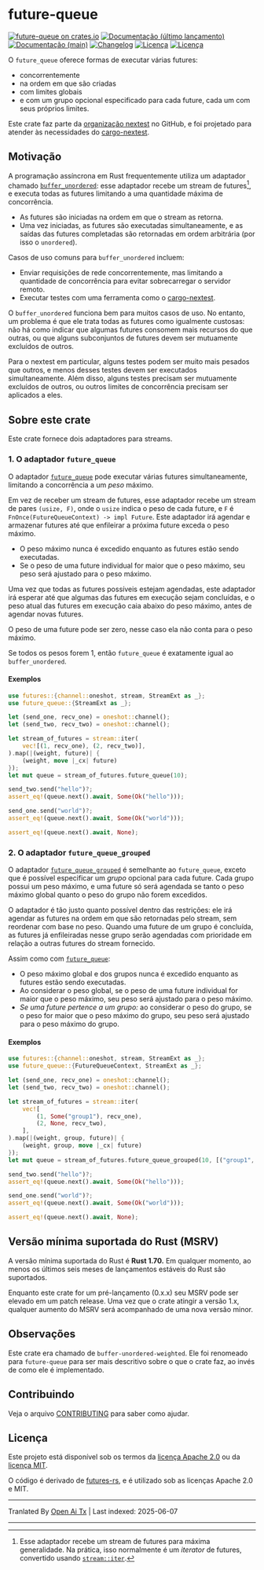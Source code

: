 # future-queue

[![future-queue on crates.io](https://img.shields.io/crates/v/future-queue)](https://crates.io/crates/future-queue)
[![Documentação (último lançamento)](https://img.shields.io/badge/docs-latest-brightgreen.svg)](https://docs.rs/future-queue/)
[![Documentação (main)](https://img.shields.io/badge/docs-main-purple)](https://nextest-rs.github.io/future-queue/rustdoc/future_queue)
[![Changelog](https://img.shields.io/badge/changelog-latest-blue)](https://raw.githubusercontent.com/nextest-rs/future-queue/main/CHANGELOG.md)
[![Licença](https://img.shields.io/badge/license-Apache-green.svg)](https://raw.githubusercontent.com/nextest-rs/future-queue/main/LICENSE-APACHE)
[![Licença](https://img.shields.io/badge/license-MIT-green.svg)](https://raw.githubusercontent.com/nextest-rs/future-queue/main/LICENSE-MIT)

O `future_queue` oferece formas de executar várias futures:

* concorrentemente
* na ordem em que são criadas
* com limites globais
* e com um grupo opcional especificado para cada future, cada um com seus próprios limites.

Este crate faz parte da [organização nextest](https://github.com/nextest-rs) no GitHub, e
foi projetado para atender às necessidades do [cargo-nextest](https://nexte.st).

## Motivação

A programação assíncrona em Rust frequentemente utiliza um adaptador chamado
[`buffer_unordered`](https://docs.rs/futures/latest/futures/stream/trait.StreamExt.html#method.buffer_unordered):
esse adaptador recebe um stream de futures[^1], e executa todas as futures limitando a uma quantidade
máxima de concorrência.

* As futures são iniciadas na ordem em que o stream as retorna.
* Uma vez iniciadas, as futures são executadas simultaneamente, e as saídas das futures completadas
  são retornadas em ordem arbitrária (por isso o `unordered`).

Casos de uso comuns para `buffer_unordered` incluem:

* Enviar requisições de rede concorrentemente, mas limitando a quantidade de concorrência para evitar
  sobrecarregar o servidor remoto.
* Executar testes com uma ferramenta como o [cargo-nextest](https://nexte.st).

O `buffer_unordered` funciona bem para muitos casos de uso. No entanto, um problema é que ele trata
todas as futures como igualmente custosas: não há como indicar que algumas futures consomem mais recursos
do que outras, ou que alguns subconjuntos de futures devem ser mutuamente excluídos de outros.

Para o nextest em particular, alguns testes podem ser muito mais pesados que outros, e menos desses testes
devem ser executados simultaneamente. Além disso, alguns testes precisam ser mutuamente excluídos de outros, ou
outros limites de concorrência precisam ser aplicados a eles.

[^1]: Esse adaptador recebe um stream de futures para máxima generalidade. Na prática, isso normalmente é
    um *iterator* de futures, convertido usando
    [`stream::iter`](https://docs.rs/futures/latest/futures/stream/fn.iter.html).

## Sobre este crate

Este crate fornece dois adaptadores para streams.

### 1. O adaptador `future_queue`

O adaptador [`future_queue`](StreamExt::future_queue) pode executar várias futures simultaneamente,
limitando a concorrência a um *peso* máximo.

Em vez de receber um stream de futures, esse adaptador recebe um stream de
pares `(usize, F)`, onde o `usize` indica o peso de cada future,
e `F` é `FnOnce(FutureQueueContext) -> impl Future`. Este adaptador irá
agendar e armazenar futures até que enfileirar a próxima future exceda o peso máximo.

* O peso máximo nunca é excedido enquanto as futures estão sendo executadas.
* Se o peso de uma future individual for maior que o peso máximo, seu peso será
  ajustado para o peso máximo.

Uma vez que todas as futures possíveis estejam agendadas, este adaptador irá esperar até que algumas das
futures em execução sejam concluídas, e o peso atual das futures em execução caia abaixo do peso máximo,
antes de agendar novas futures.

O peso de uma future pode ser zero, nesse caso ela não conta para o peso máximo.

Se todos os pesos forem 1, então `future_queue` é exatamente igual ao `buffer_unordered`.

#### Exemplos

```rust
use futures::{channel::oneshot, stream, StreamExt as _};
use future_queue::{StreamExt as _};

let (send_one, recv_one) = oneshot::channel();
let (send_two, recv_two) = oneshot::channel();

let stream_of_futures = stream::iter(
    vec![(1, recv_one), (2, recv_two)],
).map(|(weight, future)| {
    (weight, move |_cx| future)
});
let mut queue = stream_of_futures.future_queue(10);

send_two.send("hello")?;
assert_eq!(queue.next().await, Some(Ok("hello")));

send_one.send("world")?;
assert_eq!(queue.next().await, Some(Ok("world")));

assert_eq!(queue.next().await, None);
```

### 2. O adaptador `future_queue_grouped`

O adaptador [`future_queue_grouped`](StreamExt::future_queue_grouped) é semelhante ao `future_queue`,
exceto que é possível especificar um *grupo* opcional para cada future. Cada grupo possui um peso máximo,
e uma future só será agendada se tanto o peso máximo global quanto o peso do grupo
não forem excedidos.

O adaptador é tão justo quanto possível dentro das restrições: ele irá agendar as futures na
ordem em que são retornadas pelo stream, sem reordenar com base no peso. Quando uma
future de um grupo é concluída, as futures já enfileiradas nesse grupo serão agendadas com prioridade
em relação a outras futures do stream fornecido.

Assim como com [`future_queue`](StreamExt::future_queue):

* O peso máximo global e dos grupos nunca é excedido enquanto as futures estão sendo executadas.
* Ao considerar o peso global, se o peso de uma future individual for maior que o peso máximo, seu peso será ajustado para o peso máximo.
* *Se uma future pertence a um grupo:* ao considerar o peso do grupo, se o peso for
  maior que o peso máximo do grupo, seu peso será ajustado para o peso máximo do grupo.

#### Exemplos

```rust
use futures::{channel::oneshot, stream, StreamExt as _};
use future_queue::{FutureQueueContext, StreamExt as _};

let (send_one, recv_one) = oneshot::channel();
let (send_two, recv_two) = oneshot::channel();

let stream_of_futures = stream::iter(
    vec![
        (1, Some("group1"), recv_one),
        (2, None, recv_two),
    ],
).map(|(weight, group, future)| {
    (weight, group, move |_cx| future)
});
let mut queue = stream_of_futures.future_queue_grouped(10, [("group1", 5)]);

send_two.send("hello")?;
assert_eq!(queue.next().await, Some(Ok("hello")));

send_one.send("world")?;
assert_eq!(queue.next().await, Some(Ok("world")));

assert_eq!(queue.next().await, None);
```

## Versão mínima suportada do Rust (MSRV)

A versão mínima suportada do Rust é **Rust 1.70.** Em qualquer momento, ao menos os últimos seis meses
de lançamentos estáveis do Rust são suportados.

Enquanto este crate for um pré-lançamento (0.x.x) seu MSRV pode ser elevado em um patch release. Uma vez
que o crate atingir a versão 1.x, qualquer aumento do MSRV será acompanhado de uma nova versão minor.

## Observações

Este crate era chamado de `buffer-unordered-weighted`. Ele foi renomeado para `future-queue` para ser
mais descritivo sobre o que o crate faz, ao invés de como ele é implementado.

## Contribuindo

Veja o arquivo [CONTRIBUTING](https://raw.githubusercontent.com/nextest-rs/future-queue/main/CONTRIBUTING.md) para saber como ajudar.

## Licença

Este projeto está disponível sob os termos da [licença Apache 2.0](https://raw.githubusercontent.com/nextest-rs/future-queue/main/LICENSE-APACHE) ou
da [licença MIT](https://raw.githubusercontent.com/nextest-rs/future-queue/main/LICENSE-MIT).

O código é derivado de [futures-rs](https://github.com/rust-lang/futures-rs), e é utilizado sob
as licenças Apache 2.0 e MIT.

<!--
README.md é gerado a partir de README.tpl pelo cargo readme. Para regenerar, execute a partir da raiz do repositório:

./scripts/regenerate-readmes.sh
-->

---

Tranlated By [Open Ai Tx](https://github.com/OpenAiTx/OpenAiTx) | Last indexed: 2025-06-07

---